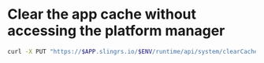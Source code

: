 # Clear the app cache without accessing the platform manager

```sh
curl -X PUT "https://$APP.slingrs.io/$ENV/runtime/api/system/clearCache" -H "token: $TOKEN"
```
